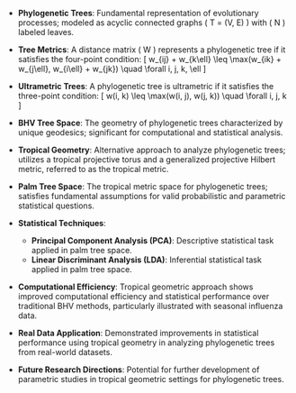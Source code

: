 - **Phylogenetic Trees**: Fundamental representation of evolutionary processes; modeled as acyclic connected graphs \( T = (V, E) \) with \( N \) labeled leaves.
  
- **Tree Metrics**: A distance matrix \( W \) represents a phylogenetic tree if it satisfies the four-point condition:
  \[
  w_{ij} + w_{k\ell} \leq \max(w_{ik} + w_{j\ell}, w_{i\ell} + w_{jk}) \quad \forall i, j, k, \ell
  \]

- **Ultrametric Trees**: A phylogenetic tree is ultrametric if it satisfies the three-point condition:
  \[
  w(i, k) \leq \max(w(i, j), w(j, k)) \quad \forall i, j, k
  \]

- **BHV Tree Space**: The geometry of phylogenetic trees characterized by unique geodesics; significant for computational and statistical analysis.

- **Tropical Geometry**: Alternative approach to analyze phylogenetic trees; utilizes a tropical projective torus and a generalized projective Hilbert metric, referred to as the tropical metric.

- **Palm Tree Space**: The tropical metric space for phylogenetic trees; satisfies fundamental assumptions for valid probabilistic and parametric statistical questions.

- **Statistical Techniques**: 
  - **Principal Component Analysis (PCA)**: Descriptive statistical task applied in palm tree space.
  - **Linear Discriminant Analysis (LDA)**: Inferential statistical task applied in palm tree space.

- **Computational Efficiency**: Tropical geometric approach shows improved computational efficiency and statistical performance over traditional BHV methods, particularly illustrated with seasonal influenza data.

- **Real Data Application**: Demonstrated improvements in statistical performance using tropical geometry in analyzing phylogenetic trees from real-world datasets.

- **Future Research Directions**: Potential for further development of parametric studies in tropical geometric settings for phylogenetic trees.